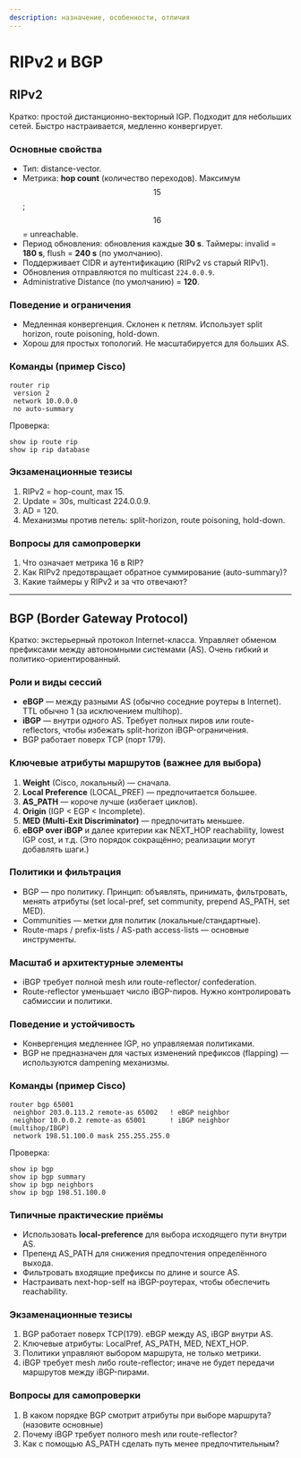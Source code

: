 ```yaml
---
description: назначение, особенности, отличия
---
```


# RIPv2 и BGP

## RIPv2

Кратко: простой дистанционно-векторный IGP. Подходит для небольших сетей. Быстро настраивается, медленно конвергирует.

### Основные свойства

* Тип: distance-vector.
* Метрика: **hop count** (количество переходов). Максимум $$15$$; $$16$$ = unreachable.
* Период обновления: обновления каждые **30 s**. Таймеры: invalid = **180 s**, flush = **240 s** (по умолчанию).
* Поддерживает CIDR и аутентификацию (RIPv2 vs старый RIPv1).
* Обновления отправляются по multicast `224.0.0.9`.
* Administrative Distance (по умолчанию) = **120**.

### Поведение и ограничения

* Медленная конвергенция. Склонен к петлям. Использует split horizon, route poisoning, hold-down.
* Хорош для простых топологий. Не масштабируется для больших AS.

### Команды (пример Cisco)

```
router rip
 version 2
 network 10.0.0.0
 no auto-summary
```

Проверка:

```
show ip route rip
show ip rip database
```

### Экзаменационные тезисы

1. RIPv2 = hop-count, max 15.
2. Update = 30s, multicast 224.0.0.9.
3. AD = 120.
4. Механизмы против петель: split-horizon, route poisoning, hold-down.

### Вопросы для самопроверки

1. Что означает метрика 16 в RIP?
2. Как RIPv2 предотвращает обратное суммирование (auto-summary)?
3. Какие таймеры у RIPv2 и за что отвечают?

***

## BGP (Border Gateway Protocol)

Кратко: экстерьерный протокол Internet-класса. Управляет обменом префиксами между автономными системами (AS). Очень гибкий и политико-ориентированный.

### Роли и виды сессий

* **eBGP** — между разными AS (обычно соседние роутеры в Internet). TTL обычно 1 (за исключением multihop).
* **iBGP** — внутри одного AS. Требует полных пиров или route-reflectors, чтобы избежать split-horizon iBGP-ограничения.
* BGP работает поверх TCP (порт 179).

### Ключевые атрибуты маршрутов (важнее для выбора)

1. **Weight** (Cisco, локальный) — сначала.
2. **Local Preference** (LOCAL\_PREF) — предпочитается большее.
3. **AS\_PATH** — короче лучше (избегает циклов).
4. **Origin** (IGP < EGP < Incomplete).
5. **MED (Multi-Exit Discriminator)** — предпочитать меньшее.
6. **eBGP over iBGP** и далее критерии как NEXT\_HOP reachability, lowest IGP cost, и т.д. (Это порядок сокращённо; реализации могут добавлять шаги.)

### Политики и фильтрация

* BGP — про политику. Принцип: объявлять, принимать, фильтровать, менять атрибуты (set local-pref, set community, prepend AS\_PATH, set MED).
* Communities — метки для политик (локальные/стандартные).
* Route-maps / prefix-lists / AS-path access-lists — основные инструменты.

### Масштаб и архитектурные элементы

* iBGP требует полной mesh или route-reflector/ confederation.
* Route-reflector уменьшает число iBGP-пиров. Нужно контролировать сабмиссии и политики.

### Поведение и устойчивость

* Конвергенция медленнее IGP, но управляемая политиками.
* BGP не предназначен для частых изменений префиксов (flapping) — используются dampening механизмы.

### Команды (пример Cisco)

```
router bgp 65001
 neighbor 203.0.113.2 remote-as 65002   ! eBGP neighbor
 neighbor 10.0.0.2 remote-as 65001      ! iBGP neighbor (multihop/IBGP)
 network 198.51.100.0 mask 255.255.255.0
```

Проверка:

```
show ip bgp
show ip bgp summary
show ip bgp neighbors
show ip bgp 198.51.100.0
```

### Типичные практические приёмы

* Использовать **local-preference** для выбора исходящего пути внутри AS.
* Препенд AS\_PATH для снижения предпочтения определённого выхода.
* Фильтровать входящие префиксы по длине и source AS.
* Настраивать next-hop-self на iBGP-роутерах, чтобы обеспечить reachability.

### Экзаменационные тезисы

1. BGP работает поверх TCP(179). eBGP между AS, iBGP внутри AS.
2. Ключевые атрибуты: LocalPref, AS\_PATH, MED, NEXT\_HOP.
3. Политики управляют выбором маршрута, не только метрики.
4. iBGP требует mesh либо route-reflector; иначе не будет передачи маршрутов между iBGP-пирами.

### Вопросы для самопроверки

1. В каком порядке BGP смотрит атрибуты при выборе маршрута? (назовите основные)
2. Почему iBGP требует полного mesh или route-reflector?
3. Как с помощью AS\_PATH сделать путь менее предпочтительным?

